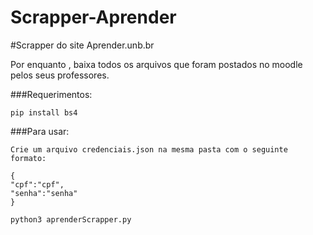 # Scrapper-Aprender




#Scrapper do site Aprender.unb.br


Por enquanto , baixa todos os arquivos que foram postados no moodle pelos seus professores.


###Requerimentos:    

    pip install bs4


###Para usar:     
    


    Crie um arquivo credenciais.json na mesma pasta com o seguinte formato:   

    {
    "cpf":"cpf",
    "senha":"senha"
    }

    python3 aprenderScrapper.py

